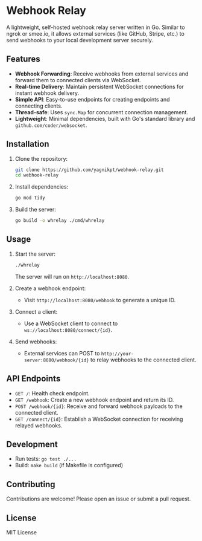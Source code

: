 # Webhook Relay

A lightweight, self-hosted webhook relay server written in Go. Similar to ngrok or smee.io, it allows external services (like GitHub, Stripe, etc.) to send webhooks to your local development server securely.

## Features

- **Webhook Forwarding**: Receive webhooks from external services and forward them to connected clients via WebSocket.
- **Real-time Delivery**: Maintain persistent WebSocket connections for instant webhook delivery.
- **Simple API**: Easy-to-use endpoints for creating endpoints and connecting clients.
- **Thread-safe**: Uses `sync.Map` for concurrent connection management.
- **Lightweight**: Minimal dependencies, built with Go's standard library and `github.com/coder/websocket`.

## Installation

1. Clone the repository:
   ```bash
   git clone https://github.com/yagnikpt/webhook-relay.git
   cd webhook-relay
   ```

2. Install dependencies:
   ```bash
   go mod tidy
   ```

3. Build the server:
   ```bash
   go build -o whrelay ./cmd/whrelay
   ```

## Usage

1. Start the server:
   ```bash
   ./whrelay
   ```
   The server will run on `http://localhost:8080`.

2. Create a webhook endpoint:
   - Visit `http://localhost:8080/webhook` to generate a unique ID.

3. Connect a client:
   - Use a WebSocket client to connect to `ws://localhost:8080/connect/{id}`.

4. Send webhooks:
   - External services can POST to `http://your-server:8080/webhook/{id}` to relay webhooks to the connected client.

## API Endpoints

- `GET /`: Health check endpoint.
- `GET /webhook`: Create a new webhook endpoint and return its ID.
- `POST /webhook/{id}`: Receive and forward webhook payloads to the connected client.
- `GET /connect/{id}`: Establish a WebSocket connection for receiving relayed webhooks.

## Development

- Run tests: `go test ./...`
- Build: `make build` (if Makefile is configured)

## Contributing

Contributions are welcome! Please open an issue or submit a pull request.

## License

MIT License